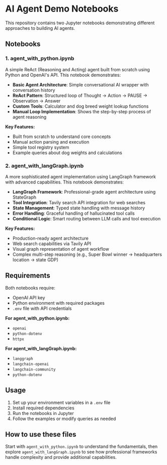 # AI Agent Demo Notebooks

This repository contains two Jupyter notebooks demonstrating different approaches to building AI agents.

## Notebooks

### 1. agent_with_python.ipynb
A simple ReAct (Reasoning and Acting) agent built from scratch using Python and OpenAI's API. This notebook demonstrates:

- **Basic Agent Architecture**: Simple conversational AI wrapper with conversation history
- **ReAct Pattern**: Structured loop of Thought → Action → PAUSE → Observation → Answer
- **Custom Tools**: Calculator and dog breed weight lookup functions
- **Manual Loop Implementation**: Shows the step-by-step process of agent reasoning

**Key Features:**
- Built from scratch to understand core concepts
- Manual action parsing and execution
- Simple tool registry system
- Example queries about dog weights and calculations

### 2. agent_with_langGraph.ipynb
A more sophisticated agent implementation using LangGraph framework with advanced capabilities. This notebook demonstrates:

- **LangGraph Framework**: Professional-grade agent architecture using StateGraph
- **Tool Integration**: Tavily search API integration for web searches
- **State Management**: Typed state handling with message history
- **Error Handling**: Graceful handling of hallucinated tool calls
- **Conditional Logic**: Smart routing between LLM calls and tool execution

**Key Features:**
- Production-ready agent architecture
- Web search capabilities via Tavily API
- Visual graph representation of agent workflow
- Complex multi-step reasoning (e.g., Super Bowl winner → headquarters location → state GDP)

## Requirements

Both notebooks require:
- OpenAI API key
- Python environment with required packages
- `.env` file with API credentials

**For agent_with_python.ipynb:**
- `openai`
- `python-dotenv`
- `httpx`

**For agent_with_langGraph.ipynb:**
- `langgraph`
- `langchain-openai`
- `langchain-community`
- `python-dotenv`

## Usage

1. Set up your environment variables in a `.env` file
2. Install required dependencies
3. Run the notebooks in Jupyter
4. Follow the examples or modify queries as needed

## How to use these files

Start with `agent_with_python.ipynb` to understand the fundamentals, then explore `agent_with_langGraph.ipynb` to see how professional frameworks handle complexity and provide additional capabilities.

